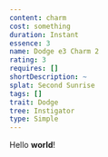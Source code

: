 ```yaml
---
content: charm
cost: something
duration: Instant
essence: 3
name: Dodge e3 Charm 2
rating: 3
requires: []
shortDescription: ~
splat: Second Sunrise
tags: []
trait: Dodge
tree: Instigator
type: Simple
---
```


Hello **world**!
